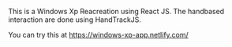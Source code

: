 This is a Windows Xp Reacreation using React JS.
The handbased interaction are done using HandTrackJS.

You can try this at https://windows-xp-app.netlify.com/
